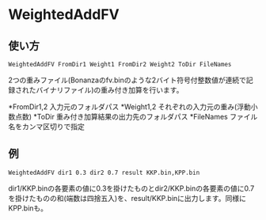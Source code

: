WeightedAddFV
===========

使い方
----
    WeightedAddFV FromDir1 Weight1 FromDir2 Weight2 ToDir FileNames

2つの重みファイル(Bonanzaのfv.binのような2バイト符号付整数値が連続で記録されたバイナリファイル)の重み付き加算を行います。

*FromDir1,2 入力元のフォルダパス
*Weight1,2  それぞれの入力元の重み(浮動小数点数)
*ToDir      重み付き加算結果の出力先のフォルダパス
*FileNames  ファイル名をカンマ区切りで指定

例
----
    WeightedAddFV dir1 0.3 dir2 0.7 result KKP.bin,KPP.bin

dir1/KKP.binの各要素の値に0.3を掛けたものとdir2/KKP.binの各要素の値に0.7を掛けたものの和(端数は四捨五入)を、result/KKP.binに出力します。同様にKPP.binも。
